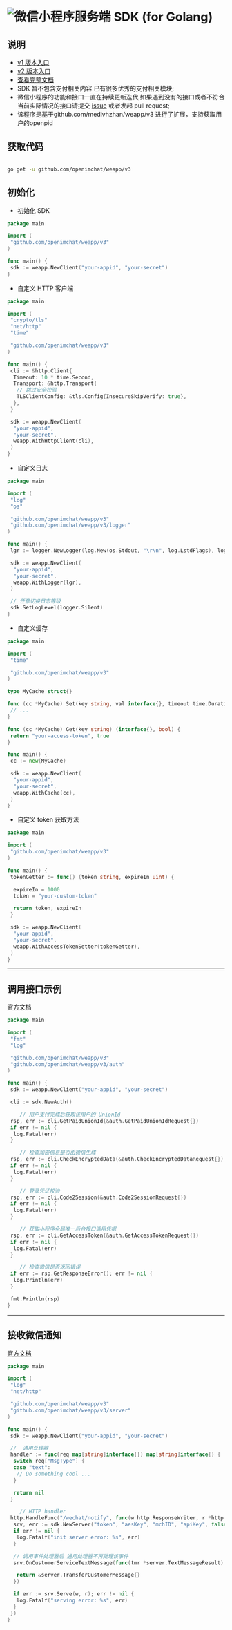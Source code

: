 # ![微信小程序服务端 SDK (for Golang)](https://repository-images.githubusercontent.com/126961623/e561e692-7eac-4cd1-955b-f4fe3ff6f7b7)

## 说明

- [v1 版本入口](https://github.com/openimchat/weapp/tree/v1)
- [v2 版本入口](https://github.com/openimchat/weapp/tree/v2)
- [查看完整文档](https://pkg.go.dev/github.com/openimchat/weapp/v3)
- SDK 暂不包含支付相关内容 已有很多优秀的支付相关模块;
- 微信小程序的功能和接口一直在持续更新迭代,如果遇到没有的接口或者不符合当前实际情况的接口请提交 [issue](https://github.com/royalrick/weapp/issues/new) 或者发起 pull request;
- 该程序是基于github.com/medivhzhan/weapp/v3 进行了扩展，支持获取用户的openpid
## 获取代码

```sh

go get -u github.com/openimchat/weapp/v3

```

## 初始化

- 初始化 SDK

```go
package main

import (
 "github.com/openimchat/weapp/v3"
)

func main() {
 sdk := weapp.NewClient("your-appid", "your-secret")
}
```

- 自定义 HTTP 客户端

```go
package main

import (
 "crypto/tls"
 "net/http"
 "time"

 "github.com/openimchat/weapp/v3"
)

func main() {
 cli := &http.Client{
  Timeout: 10 * time.Second,
  Transport: &http.Transport{
   // 跳过安全校验
   TLSClientConfig: &tls.Config{InsecureSkipVerify: true},
  },
 }

 sdk := weapp.NewClient(
  "your-appid",
  "your-secret",
  weapp.WithHttpClient(cli),
 )
}

```

- 自定义日志

```go
package main

import (
 "log"
 "os"

 "github.com/openimchat/weapp/v3"
 "github.com/openimchat/weapp/v3/logger"
)

func main() {
 lgr := logger.NewLogger(log.New(os.Stdout, "\r\n", log.LstdFlags), logger.Info, true)

 sdk := weapp.NewClient(
  "your-appid",
  "your-secret",
  weapp.WithLogger(lgr),
 )

 // 任意切换日志等级
 sdk.SetLogLevel(logger.Silent)
}

```

- 自定义缓存

```go
package main

import (
 "time"

 "github.com/openimchat/weapp/v3"
)

type MyCache struct{}

func (cc *MyCache) Set(key string, val interface{}, timeout time.Duration) {
 // ...
}

func (cc *MyCache) Get(key string) (interface{}, bool) {
 return "your-access-token", true
}

func main() {
 cc := new(MyCache)

 sdk := weapp.NewClient(
  "your-appid",
  "your-secret",
  weapp.WithCache(cc),
 )
}

```

- 自定义 token 获取方法

```go
package main

import (
 "github.com/openimchat/weapp/v3"
)

func main() {
 tokenGetter := func() (token string, expireIn uint) {

  expireIn = 1000
  token = "your-custom-token"

  return token, expireIn
 }

 sdk := weapp.NewClient(
  "your-appid",
  "your-secret",
  weapp.WithAccessTokenSetter(tokenGetter),
 )
}

```

---

## 调用接口示例

[官方文档](https://developers.weixin.qq.com/miniprogram/dev/api-backend/)

```go
package main

import (
 "fmt"
 "log"

 "github.com/openimchat/weapp/v3"
 "github.com/openimchat/weapp/v3/auth"
)

func main() {
 sdk := weapp.NewClient("your-appid", "your-secret")

 cli := sdk.NewAuth()

    // 用户支付完成后获取该用户的 UnionId
 rsp, err := cli.GetPaidUnionId(&auth.GetPaidUnionIdRequest{})
 if err != nil {
  log.Fatal(err)
 }

    // 检查加密信息是否由微信生成
 rsp, err := cli.CheckEncryptedData(&auth.CheckEncryptedDataRequest{})
 if err != nil {
  log.Fatal(err)
 }

    // 登录凭证校验
 rsp, err := cli.Code2Session(&auth.Code2SessionRequest{})
 if err != nil {
  log.Fatal(err)
 }

    // 获取小程序全局唯一后台接口调用凭据
 rsp, err := cli.GetAccessToken(&auth.GetAccessTokenRequest{})
 if err != nil {
  log.Fatal(err)
 }

    // 检查微信是否返回错误
 if err := rsp.GetResponseError(); err != nil {
  log.Println(err)
 }

 fmt.Println(rsp)
}

```

---

## 接收微信通知

[官方文档](https://developers.weixin.qq.com/miniprogram/dev/framework/server-ability/message-push.html#option-url)

```go
package main

import (
 "log"
 "net/http"

 "github.com/openimchat/weapp/v3"
 "github.com/openimchat/weapp/v3/server"
)

func main() {
 sdk := weapp.NewClient("your-appid", "your-secret")

 //  通用处理器
 handler := func(req map[string]interface{}) map[string]interface{} {
  switch req["MsgType"] {
  case "text":
   // Do something cool ...
  }

  return nil
 }

    // HTTP handler
 http.HandleFunc("/wechat/notify", func(w http.ResponseWriter, r *http.Request) {
  srv, err := sdk.NewServer("token", "aesKey", "mchID", "apiKey", false, handler)
  if err != nil {
   log.Fatalf("init server error: %s", err)
  }

  // 调用事件处理器后 通用处理器不再处理该事件
  srv.OnCustomerServiceTextMessage(func(tmr *server.TextMessageResult) *server.TransferCustomerMessage {

   return &server.TransferCustomerMessage{}
  })

  if err := srv.Serve(w, r); err != nil {
   log.Fatalf("serving error: %s", err)
  }
 })
}

```
